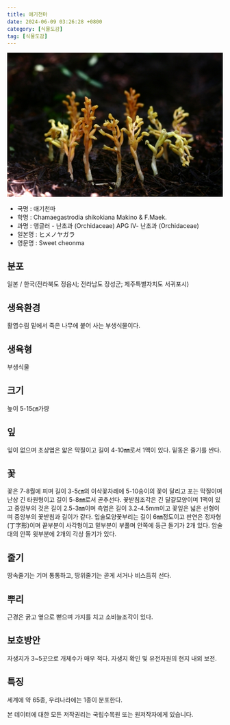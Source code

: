 ```yaml
---
title: 애기천마
date: 2024-06-09 03:26:28 +0800
category: [식물도감]
tag: [식물도감]
---
```




![애기천마](/assets/img/fileUpload/plants/basic/Orchidaceae/Hetaeria/6317/6317_1_th2.jpg)
- 국명 : 애기천마
- 학명 : Chamaegastrodia shikokiana Makino & F.Maek.
- 과명 : 앵글러 - 난초과 (Orchidaceae) APG Ⅳ- 난초과 (Orchidaceae)
- 일본명 : ヒメノヤガラ
- 영문명 : Sweet cheonma


## 분포
일본 / 한국(전라북도 정읍시; 전라남도 장성군; 제주특별자치도 서귀포시) 
## 생육환경
활엽수림 밑에서 죽은 나무에 붙어 사는 부생식물이다.
## 생육형
부생식물
## 크기
높이 5-15㎝가량
## 잎
잎이 없으며 초상엽은 얇은 막질이고 길이 4-10㎜로서 1맥이 있다. 밑동은 줄기를 싼다.
## 꽃
꽃은 7-8월에 피며 길이 3-5㎝의 이삭꽃차례에 5-10송이의 꽃이 달리고 포는 막질이며 난상 긴 타원형이고 길이 5-8㎜로서 곧추선다. 꽃받침조각은 긴 달걀모양이며 1맥이 있고 중앙부의 것은 길이 2.5-3㎜이며 측엽은 길이 3.2-4.5mm이고 꽃잎은 넓은 선형이며 중앙부의 꽃받침과 길이가 같다. 입술모양꽃부리는 길이 6㎜정도이고 판연은 정자형(丁字形)이며 끝부분이 사각형이고 밑부분이 부풀며 안쪽에 둥근 돌기가 2개 있다. 암술대의 안쪽 윗부분에 2개의 각상 돌기가 있다.
## 줄기
땅속줄기는 기며 통통하고, 땅위줄기는 곧게 서거나 비스듬히 선다.
## 뿌리
근경은 굵고 옆으로 뻗으며 가지를 치고 소비늘조각이 있다.
## 보호방안
자생지가 3~5곳으로 개체수가 매우 적다. 자생지 확인 및 유전자원의 현지 내외 보전.
## 특징
세계에 약 65종, 우리나라에는 1종이 분포한다.






본 데이터에 대한 모든 저작권리는 국립수목원 또는 원저작자에게 있습니다.
